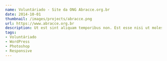 ```yaml
---
name: Voluntáriado - Site da ONG Abracce.org.br
date: 2014-10-01
thumbnail: /images/projects/abracce.png
url: https://www.abracce.org.br
description: Ut est sint aliquam temporibus non. Est esse nisi ut molestiae deleniti voluptas. Ipsa vero culpa veritatis sunt praesentium. Neque ad consectetur nisi.
tags:
- Voluntáriado
- WordPress
- Photoshop
- Responsive
---
```

